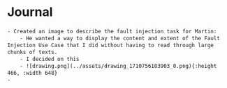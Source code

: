 # Journal
	- Created an image to describe the fault injection task for Martin:
		- He wanted a way to display the content and extent of the Fault Injection Use Case that I did without having to read through large chunks of texts.
		- I decided on this
		- ![drawing.png](../assets/drawing_1710756103903_0.png){:height 466, :width 648}
	-